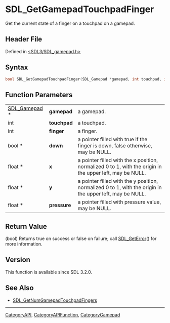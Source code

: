 # SDL_GetGamepadTouchpadFinger

Get the current state of a finger on a touchpad on a gamepad.

## Header File

Defined in [<SDL3/SDL_gamepad.h>](https://github.com/libsdl-org/SDL/blob/main/include/SDL3/SDL_gamepad.h)

## Syntax

```c
bool SDL_GetGamepadTouchpadFinger(SDL_Gamepad *gamepad, int touchpad, int finger, bool *down, float *x, float *y, float *pressure);
```

## Function Parameters

|                              |              |                                                                                                          |
| ---------------------------- | ------------ | -------------------------------------------------------------------------------------------------------- |
| [SDL_Gamepad](SDL_Gamepad) * | **gamepad**  | a gamepad.                                                                                               |
| int                          | **touchpad** | a touchpad.                                                                                              |
| int                          | **finger**   | a finger.                                                                                                |
| bool *                       | **down**     | a pointer filled with true if the finger is down, false otherwise, may be NULL.                          |
| float *                      | **x**        | a pointer filled with the x position, normalized 0 to 1, with the origin in the upper left, may be NULL. |
| float *                      | **y**        | a pointer filled with the y position, normalized 0 to 1, with the origin in the upper left, may be NULL. |
| float *                      | **pressure** | a pointer filled with pressure value, may be NULL.                                                       |

## Return Value

(bool) Returns true on success or false on failure; call
[SDL_GetError](SDL_GetError)() for more information.

## Version

This function is available since SDL 3.2.0.

## See Also

- [SDL_GetNumGamepadTouchpadFingers](SDL_GetNumGamepadTouchpadFingers)

----
[CategoryAPI](CategoryAPI), [CategoryAPIFunction](CategoryAPIFunction), [CategoryGamepad](CategoryGamepad)

